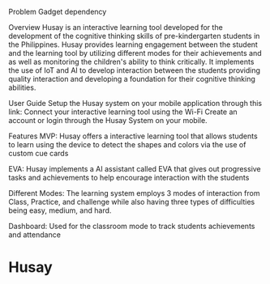  Problem
Gadget dependency 

Overview 
Husay is an interactive learning tool developed for the development of the cognitive thinking skills of pre-kindergarten students in the Philippines. Husay provides learning engagement between the student and the learning tool by utilizing different modes for their achievements and as well as monitoring the children's ability to think critically. It implements the use of IoT and AI to develop interaction between the students providing quality interaction and developing a foundation for their cognitive thinking abilities.

User Guide
Setup the Husay system on your mobile application through this link:
Connect your interactive learning tool using the Wi-Fi 
Create an account or login through the Husay System on your mobile. 

Features
MVP: Husay offers a interactive learning tool that allows students to learn using the device to detect the shapes and colors via the use of custom cue cards

EVA: Husay implements a AI assistant called EVA that gives out progressive tasks and achievements to help encourage interaction with the students

Different Modes: The learning system employs 3 modes of interaction from Class, Practice, and challenge while also having three types of difficulties being easy, medium, and hard. 

Dashboard: Used for the classroom mode to track students achievements and attendance
# Husay
